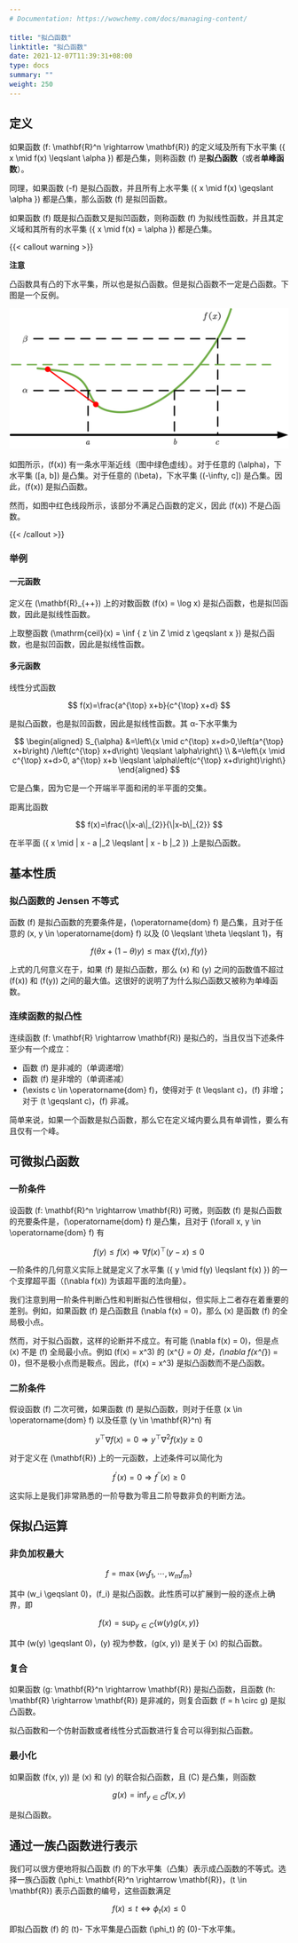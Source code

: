 ```yaml
---
# Documentation: https://wowchemy.com/docs/managing-content/

title: "拟凸函数"
linktitle: "拟凸函数"
date: 2021-12-07T11:39:31+08:00
type: docs
summary: ""
weight: 250
---
```


<!--more-->

## 定义

如果函数 \(f: \mathbf{R}^n \rightarrow \mathbf{R}\) 的定义域及所有下水平集 \(\{ x \mid f(x) \leqslant \alpha \}\) 都是凸集，则称函数 \(f\) 是**拟凸函数**（或者**单峰函数**）。

同理，如果函数 \(-f\) 是拟凸函数，并且所有上水平集 \(\{ x \mid f(x) \geqslant \alpha \}\) 都是凸集，那么函数 \(f\) 是拟凹函数。

如果函数 \(f\) 既是拟凸函数又是拟凹函数，则称函数 \(f\) 为拟线性函数，并且其定义域和其所有的水平集 \(\{ x \mid f(x) = \alpha \}\) 都是凸集。

{{< callout warning >}}

**注意**

凸函数具有凸的下水平集，所以也是拟凸函数。但是拟凸函数不一定是凸函数。下图是一个反例。

![](f4b347efad64a5caa6aaee0915edb968.png)

如图所示，\(f(x)\) 有一条水平渐近线（图中绿色虚线）。对于任意的 \(\alpha\)，下水平集 \([a, b]\) 是凸集。对于任意的 \(\beta\)，下水平集 \((-\infty, c]\) 是凸集。因此，\(f(x)\) 是拟凸函数。

然而，如图中红色线段所示，该部分不满足凸函数的定义，因此 \(f(x)\) 不是凸函数。

{{< /callout >}}

### 举例

#### 一元函数

定义在 \(\mathbf{R}_{++}\) 上的对数函数 \(f(x) = \log x\) 是拟凸函数，也是拟凹函数，因此是拟线性函数。

上取整函数 \(\mathrm{ceil}(x) = \inf \{ z \in Z \mid z \geqslant x \}\) 是拟凸函数，也是拟凹函数，因此是拟线性函数。

#### 多元函数

线性分式函数

$$
f(x)=\frac{a^{\top} x+b}{c^{\top} x+d}
$$

是拟凸函数，也是拟凹函数，因此是拟线性函数。其 α-下水平集为

$$
\begin{aligned}
S_{\alpha} &=\left\{x \mid c^{\top} x+d>0,\left(a^{\top} x+b\right) /\left(c^{\top} x+d\right) \leqslant \alpha\right\} \\
&=\left\{x \mid c^{\top} x+d>0, a^{\top} x+b \leqslant \alpha\left(c^{\top} x+d\right)\right\}
\end{aligned}
$$

它是凸集，因为它是一个开端半平面和闭的半平面的交集。

距离比函数

$$
f(x)=\frac{\|x-a\|_{2}}{\|x-b\|_{2}}
$$

在半平面 \(\{ x \mid \| x - a \|_2 \leqslant \| x - b \|_2 \}\) 上是拟凸函数。

## 基本性质

### 拟凸函数的 Jensen 不等式

函数 \(f\) 是拟凸函数的充要条件是，\(\operatorname{dom} f\) 是凸集，且对于任意的 \(x, y \in \operatorname{dom} f\) 以及 \(0 \leqslant \theta \leqslant 1\)，有

$$
f(\theta x + (1 - \theta) y) \leqslant \max \{ f(x), f(y) \}
$$

上式的几何意义在于，如果 \(f\) 是拟凸函数，那么 \(x\) 和 \(y\) 之间的函数值不超过 \(f(x)\) 和 \(f(y)\) 之间的最大值。这很好的说明了为什么拟凸函数又被称为单峰函数。

### 连续函数的拟凸性

连续函数 \(f: \mathbf{R} \rightarrow \mathbf{R}\) 是拟凸的，当且仅当下述条件至少有一个成立：

- 函数 \(f\) 是非减的（单调递增）
- 函数 \(f\) 是非增的（单调递减）
- \(\exists c \in \operatorname{dom} f\)，使得对于 \(t \leqslant c\)，\(f\) 非增；对于 \(t \geqslant c\)，\(f\) 非减。

简单来说，如果一个函数是拟凸函数，那么它在定义域内要么具有单调性，要么有且仅有一个峰。

## 可微拟凸函数

### 一阶条件

设函数 \(f: \mathbf{R}^n \rightarrow \mathbf{R}\) 可微，则函数 \(f\) 是拟凸函数的充要条件是，\(\operatorname{dom} f\) 是凸集，且对于 \(\forall x, y \in \operatorname{dom} f\) 有

$$
f(y) \leqslant f(x) \Longrightarrow \nabla f(x)^{\top}(y-x) \leqslant 0
$$

一阶条件的几何意义实际上就是定义了水平集 \(\{ y \mid f(y) \leqslant f(x) \}\) 的一个支撑超平面（\(\nabla f(x)\) 为该超平面的法向量）。

我们注意到用一阶条件判断凸性和判断拟凸性很相似，但实际上二者存在着重要的差别。例如，如果函数 \(f\) 是凸函数且 \(\nabla f(x) = 0\)，那么 \(x\) 是函数 \(f\) 的全局极小点。

然而，对于拟凸函数，这样的论断并不成立。有可能 \(\nabla f(x) = 0\)，但是点 \(x\) 不是 \(f\) 全局最小点。例如 \(f(x) = x^3\) 的 \(x^{*} = 0\) 处，\(\nabla f(x^{*}) = 0\)，但不是极小点而是鞍点。因此，\(f(x) = x^3\) 是拟凸函数而不是凸函数。

### 二阶条件

假设函数 \(f\) 二次可微，如果函数 \(f\) 是拟凸函数，则对于任意 \(x \in \operatorname{dom} f\) 以及任意 \(y \in \mathbf{R}^n\) 有

$$
y^{\top} \nabla f(x)=0 \Longrightarrow y^{\top} \nabla^{2} f(x) y \geqslant 0
$$

对于定义在 \(\mathbf{R}\) 上的一元函数，上述条件可以简化为

$$
f^{\prime} (x) = 0 \Longrightarrow f^{\prime \prime} (x) \geqslant 0
$$

这实际上是我们非常熟悉的一阶导数为零且二阶导数非负的判断方法。

## 保拟凸运算

### 非负加权最大

$$
f = \max \{ w_1 f_1, \cdots, w_m f_m \}
$$

其中 \(w_i \geqslant 0\)，\(f_i\) 是拟凸函数。此性质可以扩展到一般的逐点上确界，即

$$
f(x) = \sup _{y \in C} \{ w(y) g(x, y) \}
$$

其中 \(w(y) \geqslant 0\)，\(y\) 视为参数，\(g(x, y)\) 是关于 \(x\) 的拟凸函数。

### 复合

如果函数 \(g: \mathbf{R}^n \rightarrow \mathbf{R}\) 是拟凸函数，且函数 \(h: \mathbf{R} \rightarrow \mathbf{R}\) 是非减的，则复合函数 \(f = h \circ g\) 是拟凸函数。

拟凸函数和一个仿射函数或者线性分式函数进行复合可以得到拟凸函数。

### 最小化

如果函数 \(f(x, y)\) 是 \(x\) 和 \(y\) 的联合拟凸函数，且 \(C\) 是凸集，则函数

$$
g(x) = \inf _{y \in C} f(x, y)
$$

是拟凸函数。

## 通过一族凸函数进行表示

我们可以很方便地将拟凸函数 \(f\) 的下水平集（凸集）表示成凸函数的不等式。选择一族凸函数 \(\phi_t: \mathbf{R}^n \rightarrow \mathbf{R}\)，\(t \in \mathbf{R}\) 表示凸函数的编号，这些函数满足

$$
f(x) \leqslant t \Longleftrightarrow \phi_{t}(x) \leqslant 0
$$

即拟凸函数 \(f\) 的 \(t\)- 下水平集是凸函数 \(\phi_t\) 的 \(0\)-下水平集。